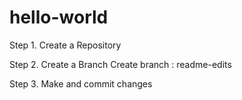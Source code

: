 # hello-world
Step 1. Create a Repository

Step 2. Create a Branch
Create branch : readme-edits

Step 3. Make and commit changes
